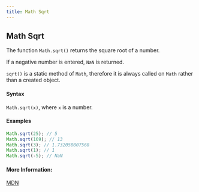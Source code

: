 ```yaml
---
title: Math Sqrt
---
```

## Math Sqrt

The function `Math.sqrt()` returns the square root of a number. 

If a negative number is entered, `NaN` is returned.

`sqrt()` is a static method of `Math`, therefore it is always called on `Math` rather than a created object. 

#### Syntax

`Math.sqrt(x)`, where `x` is a number. 

#### Examples

```js
Math.sqrt(25); // 5
Math.sqrt(169); // 13
Math.sqrt(3); // 1.732050807568
Math.sqrt(1); // 1
Math.sqrt(-5); // NaN
```

#### More Information:
<a href="https://developer.mozilla.org/en-US/docs/Web/JavaScript/Reference/Global_Objects/Math/sqrt" target="_blank" rel="nofollow">MDN</a>


